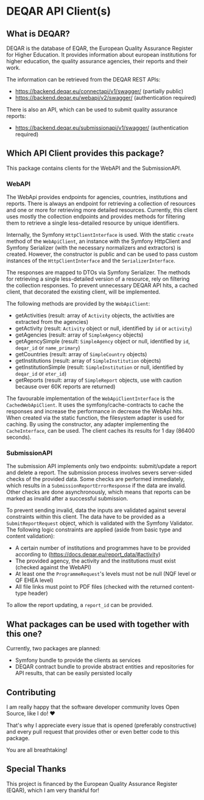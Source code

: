 # DEQAR API Client(s)

## What is DEQAR?
DEQAR is the database of EQAR, the European Quality Assurance Register for Higher Education.
It provides information about european institutions for higher education, the quality assurance agencies,
their reports and their work.

The information can be retrieved from the DEQAR REST APIs:
* https://backend.deqar.eu/connectapi/v1/swagger/ (partially public)
* https://backend.deqar.eu/webapi/v2/swagger/ (authentication required)

There is also an API, which can be used to submit quality assurance reports:
* https://backend.deqar.eu/submissionapi/v1/swagger/ (authentication required)

## Which API Client provides this package?
This package contains clients for the WebAPI and the SubmissionAPI.

### WebAPI
The WebApi provides endpoints for agencies, countries, institutions and reports.
There is always an endpoint for retrieving a collection of resources and one or more for retrieving more detailed resources.
Currently, this client uses mostly the collection endpoints and provides methods for filtering them 
to retrieve a single less-detailed resource by unique identifiers.

Internally, the Symfony `HttpClientInterface` is used. With the static `create` method of the `WebApiClient`, 
an instance with the Symfony HttpClient and Symfony Serializer (with the necessary normalizers and extractors) is created.
However, the constructor is public and can be used to pass custom instances of the `HttpClientInterface` and the `SerializerInterface`.

The responses are mapped to DTOs via Symfony Serializer. The methods for retrieving a single less-detailed version of a resource,
rely on filtering the collection responses. To prevent unnecessary DEQAR API hits, a cached client, 
that decorated the existing client, will be implemented.

The following methods are provided by the `WebApiClient`:
* getActivities (result: array of `Activity` objects, the activities are extracted from the agencies)
* getActivity (result: `Activity` object or null, identified by `id` or `activity`)
* getAgencies (result: array of `SimpleAgency` objects)
* getAgencySimple (result: `SimpleAgency` object or null, identified by `id`, `deqar_id` or `name_primary`)
* getCountries (result: array of `SimpleCountry` objects)
* getInstitutions (result: array of `SimpleInstitution` objects)
* getInstitutionSimple (result: `SimpleInstitution` or null, identified by `deqar_id` or `eter_id`)
* getReports (result: array of `SimpleReport` objects, use with caution because over 60K reports are returned)

The favourable implementation of the `WebApiClientInterface` is the `CachedWebApiClient`. 
It uses the symfony/cache-contracts to cache the responses and increase the performance in decrease the WebApi hits.
When created via the static function, the filesystem adapter is used for caching. By using the constructor,
any adapter implementing the `CacheInterface`, can be used. The client caches its results for 1 day (86400 seconds).

### SubmissionAPI
The submission API implements only two endpoints: submit/update a report and delete a report.
The submission process involves severs server-sided checks of the provided data. 
Some checks are performed immediately, which results in a `SubmissionReportErrorResponse` if the data are invalid.
Other checks are done asynchronously, which means that reports can be marked as invalid after a successful submission.

To prevent sending invalid, data the inputs are validated against several constraints within this client.
The data have to be provided as a `SubmitReportRequest` object, which is validated with the Symfony Validator.
The following logic constraints are applied (aside from basic type and content validation):
* A certain number of institutions and programmes have to be provided according to (https://docs.deqar.eu/report_data/#activity)
* The provided agency, the activity and the institutions must exist (checked against the WebAPI)
* At least one the `ProgrammeRequest`'s levels must not be null (NQF level or QF EHEA level)
* All file links must point to PDF files (checked with the returned content-type header)

To allow the report updating, a `report_id` can be provided.

## What packages can be used with together with this one?
Currently, two packages are planned:
* Symfony bundle to provide the clients as services
* DEQAR contract bundle to provide abstract entities and repositories for API results, that can be easily persisted locally

## Contributing
I am really happy that the software developer community loves Open Source, like I do! ♥

That's why I appreciate every issue that is opened (preferably constructive)
and every pull request that provides other or even better code to this package.

You are all breathtaking!

## Special Thanks
This project is financed by the European Quality Assurance Register (EQAR), which I am very thankful for!